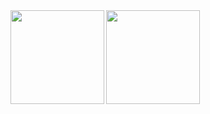 <a href="https://github.com/anuraghazra/github-readme-stats">
  <img align="left" height="150px" src="https://github-readme-stats.vercel.app/api?username=jun-tsuno&count_private=true&theme=dracula&show_icons=true&hide=contribs" />
</a>
<a href="https://github.com/anuraghazra/convoychat">
  <img align="left" height="150px" src="https://github-readme-stats.vercel.app/api/top-langs/?username=jun-tsuno&layout=compact&theme=dracula&langs_count=10" />
</a>
